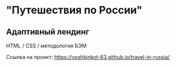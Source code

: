 # "Путешествия по России"
## Адаптивный лендинг

HTML / CSS / методология БЭМ

Ссылка на проект: 
https://yoshkinkot-63.github.io/travel-in-russia/